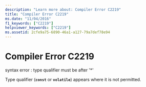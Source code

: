 ```yaml
---
description: "Learn more about: Compiler Error C2219"
title: "Compiler Error C2219"
ms.date: "11/04/2016"
f1_keywords: ["C2219"]
helpviewer_keywords: ["C2219"]
ms.assetid: 2cfe9a75-6890-46a1-a127-79a7def78e94
---
```

# Compiler Error C2219

syntax error : type qualifier must be after '*'

Type qualifier (**`const`** or **`volatile`**) appears where it is not permitted.
